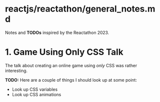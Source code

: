 
# reactjs/reactathon/general_notes.md

Notes and **TODOs** inspired by the Reactathon 2023.

# 1. Game Using Only CSS Talk

The talk about creating an online game using *only* CSS was rather interesting.

**TODO:** Here are a couple of things I should look up at some point:

- Look up CSS variables
- Look up CSS animations

